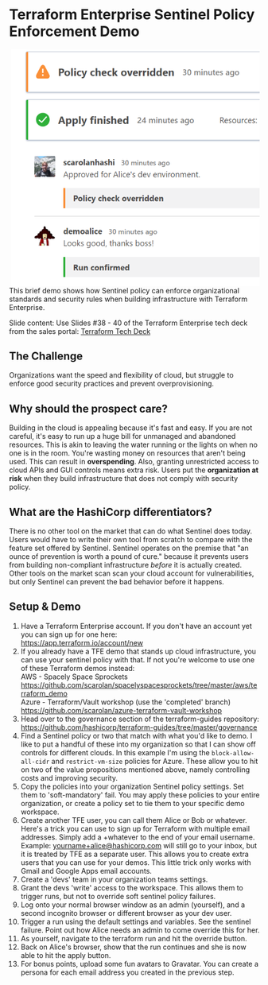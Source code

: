 # Terraform Enterprise Sentinel Policy Enforcement Demo

<img align="right" src="alice.png" width=500px>
This brief demo shows how Sentinel policy can enforce organizational standards and security rules when building infrastructure with Terraform Enterprise.

Slide content: Use Slides #38 - 40 of the Terraform Enterprise tech deck from the sales portal:
[Terraform Tech Deck](https://docs.google.com/presentation/d/1crMVSd4dXkrrCd1dv2M-lJ-l4yKCTWbN7ssfjGPqn5U/edit#slide=id.g48a3a9199a_9_18326)

## The Challenge
Organizations want the speed and flexibility of cloud, but struggle to enforce good security practices and prevent overprovisioning.

## Why should the prospect care?
Building in the cloud is appealing because it's fast and easy. If you are not careful, it's easy to run up a huge bill for unmanaged and abandoned resources. This is akin to leaving the water running or the lights on when no one is in the room. You're wasting money on resources that aren't being used. This can result in **overspending**. Also, granting unrestricted access to cloud APIs and GUI controls means extra risk. Users put the **organization at risk** when they build infrastructure that does not comply with security policy.

## What are the HashiCorp differentiators?
There is no other tool on the market that can do what Sentinel does today. Users would have to write their own tool from scratch to compare with the feature set offered by Sentinel. Sentinel operates on the premise that "an ounce of prevention is worth a pound of cure." because it prevents users from building non-compliant infrastructure _before_ it is actually created. Other tools on the market scan scan your cloud account for vulnerabilities, but only Sentinel can prevent the bad behavior before it happens.

## Setup & Demo
1. Have a Terraform Enterprise account. If you don't have an account yet you can sign up for one here:  
https://app.terraform.io/account/new
1. If you already have a TFE demo that stands up cloud infrastructure, you can use your sentinel policy with that. If not you're welcome to use one of these Terraform demos instead:  
AWS - Spacely Space Sprockets  
https://github.com/scarolan/spacelyspacesprockets/tree/master/aws/terraform_demo  
Azure - Terraform/Vault workshop (use the 'completed' branch)  
https://github.com/scarolan/azure-terraform-vault-workshop
1. Head over to the governance section of the terraform-guides repository:
https://github.com/hashicorp/terraform-guides/tree/master/governance
1. Find a Sentinel policy or two that match with what you'd like to demo. I like to put a handful of these into my organization so that I can show off controls for different clouds. In this example I'm using the `block-allow-all-cidr` and `restrict-vm-size` policies for Azure. These allow you to hit on two of the value propositions mentioned above, namely controlling costs and improving security.
1. Copy the policies into your organization Sentinel policy settings. Set them to 'soft-mandatory' fail. You may apply these policies to your entire organization, or create a policy set to tie them to your specific demo workspace.
1. Create another TFE user, you can call them Alice or Bob or whatever. Here's a trick you can use to sign up for Terraform with multiple email addresses. Simply add a +whatever to the end of your email username. Example: yourname+alice@hashicorp.com will still go to your inbox, but it is treated by TFE as a separate user. This allows you to create extra users that you can use for your demos. This little trick only works with Gmail and Google Apps email accounts.
1. Create a 'devs' team in your organization teams settings.
1. Grant the devs 'write' access to the workspace. This allows them to trigger runs, but not to override soft sentinel policy failures.
1. Log onto your normal browser window as an admin (yourself), and a second incognito browser or different browser as your dev user.
1. Trigger a run using the default settings and variables. See the sentinel failure. Point out how Alice needs an admin to come override this for her.
1. As yourself, navigate to the terraform run and hit the override button.
1. Back on Alice's browser, show that the run continues and she is now able to hit the apply button.
1. For bonus points, upload some fun avatars to Gravatar. You can create a persona for each email address you created in the previous step.
